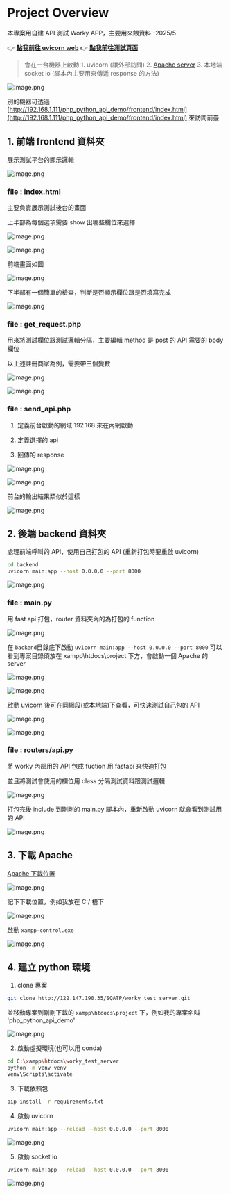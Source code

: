 # Project Overview
本專案用自建 API 測試 Worky APP，主要用來餵資料 -2025/5

👉 **[點我前往 uvicorn web](http://192.168.1.111:8000)**
👉 **[點我前往測試頁面](http://192.168.1.111/worky_test_server/frontend/index.html)**


> 會在一台機器上啟動
    1. uvicorn (讓外部訪問)
    2. [Apache server](https://www.apachefriends.org/download.html)
    3. 本地端 socket io (腳本內主要用來傳遞 response 的方法)
>

![image.png](note_img/image.png)

別的機器可透過 [http://192.168.1.111/php_python_api_demo/frontend/index.html](http://192.168.1.111/php_python_api_demo/frontend/index.html) 來訪問前臺



## 1. 前端 frontend 資料夾

展示測試平台的顯示邏輯

![image.png](note_img/image1.png)

### file : index.html

主要負責展示測試後台的畫面

上半部為每個選項需要 show 出哪些欄位來選擇

![image.png](note_img/image2.png)

![image.png](note_img/image3.png)

前端畫面如圖

![image.png](note_img/image4.png)

下半部有一個簡單的檢查，判斷是否顯示欄位跟是否填寫完成

![image.png](note_img/image5.png)

### file : get_request.php

用來將測試欄位跟測試邏輯分隔，主要編輯 method 是 post 的 API 需要的 body 欄位

以上述註冊商家為例，需要帶三個變數

![image.png](note_img/image6.png)

![image.png](note_img/image7.png)

### file : send_api.php

1. 定義前台啟動的網域 192.168 來在內網啟動

2. 定義選擇的 api

3. 回傳的 response

![image.png](note_img/image8.png)

![image.png](note_img/image9.png)

前台的輸出結果類似於這樣

![image.png](note_img/image10.png)



## 2. 後端 backend 資料夾

處理前端呼叫的 API，使用自己打包的 API (重新打包時要重啟 uvicorn)

```bash
cd backend
uvicorn main:app --host 0.0.0.0 --port 8000
```

![image.png](note_img/image11.png)

### file : main.py

用 fast api 打包，router 資料夾內的為打包的 function

![image.png](note_img/image12.png)

在 `backend`目錄底下啟動 `uvicorn main:app --host 0.0.0.0 --port 8000`
可以看到專案目錄須放在 xampp\htdocs\project 下方，會啟動一個 Apache 的 server

![image.png](note_img/image13.png)

![image.png](note_img/image14.png)

啟動 uvicorn 後可在同網段(或本地端)下查看，可快速測試自己包的 API

![image.png](note_img/image15.png)

![image.png](note_img/image16.png)

### file : routers/api.py

將 worky 內部用的 API 包成 fuction 用 fastapi 來快速打包

並且將測試會使用的欄位用 class 分隔測試資料跟測試邏輯

![image.png](note_img/image17.png)

打包完後 include 到剛剛的 main.py 腳本內，重新啟動 uvicorn 就會看到測試用的 API

![image.png](note_img/image18.png)



## 3. 下載 Apache

[Apache 下載位置](https://www.apachefriends.org/download.html)

![image.png](note_img/image19.png)

記下下載位置，例如我放在 C:/ 槽下

![image.png](note_img/image20.png)

啟動 `xampp-control.exe`

![image.png](note_img/image24.png)



## 4. 建立 python 環境

1. clone 專案

```bash
git clone http://122.147.190.35/SQATP/worky_test_server.git
```

並移動專案到剛剛下載的 `xampp\htdocs\project` 下，例如我的專案名叫 'php_python_api_demo'

![image.png](note_img/image21.png)


2. 啟動虛擬環境(也可以用 conda)

```bash
cd C:\xampp\htdocs\worky_test_server
python -m venv venv
venv\Scripts\activate
```

3. 下載依賴包

```bash
pip install -r requirements.txt
```

4. 啟動 uvicorn

```bash
uvicorn main:app --reload --host 0.0.0.0 --port 8000
```

![image.png](note_img/image22.png)

5. 啟動 socket io

```bash
uvicorn main:app --reload --host 0.0.0.0 --port 8000
```

![image.png](note_img/image23.png)